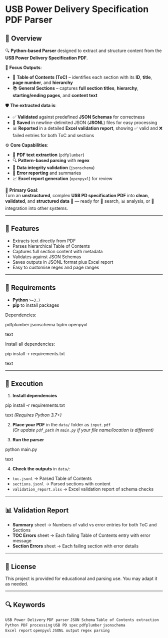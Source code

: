 # USB Power Delivery Specification PDF Parser

## 📌 Overview
🔍 **Python-based Parser** designed to extract and structure content from the **USB Power Delivery Specification PDF**.

📄 **Focus Outputs**:
- 📑 **Table of Contents (ToC)** – identifies each section with its **ID**, **title**, **page number**, and **hierarchy**  
- 📚 **General Sections** – captures **full section titles**, **hierarchy**, **starting/ending pages**, and **content text**  

🛡 **The extracted data is**:  
- ✅ **Validated** against predefined **JSON Schemas** for correctness  
- 💾 **Saved** in newline-delimited JSON (**JSONL**) files for easy processing  
- 📊 **Reported** in a detailed **Excel validation report**, showing ✅ valid and ❌ failed entries for both ToC and sections  

⚙️ **Core Capabilities**:  
- 📜 **PDF text extraction** (`pdfplumber`)  
- 🔍 **Pattern-based parsing** with **regex**  
- 🧪 **Data integrity validation** (`jsonschema`)  
- 📢 **Error reporting** and summaries  
- 📈 **Excel report generation** (`openpyxl`) for review  

🎯 **Primary Goal**:  
Turn an **unstructured**, complex **USB PD specification PDF** into **clean**, **validated**, and **structured data** 💎 — ready for 🔎 search, 📊 analysis, or 🔗 integration into other systems.

---

## 🚀 Features
- Extracts text directly from PDF  
- Parses hierarchical Table of Contents  
- Captures full section content with metadata  
- Validates against JSON Schemas  
- Saves outputs in JSONL format plus Excel report  
- Easy to customise regex and page ranges

---

## 🔧 Requirements
- **Python** `>=3.7`
- **pip** to install packages

Dependencies:

pdfplumber
jsonschema
tqdm
openpyxl

text

Install all dependencies:

pip install -r requirements.txt

text

---

## 🚀 Execution

1. **Install dependencies**

pip install -r requirements.txt

text
*(Requires Python 3.7+)*

2. **Place your PDF** in the `data/` folder as `input.pdf`  
*(Or update `pdf_path` in `main.py` if your file name/location is different)*

3. **Run the parser**

python main.py

text

4. **Check the outputs** in `data/`:
- `toc.jsonl` → Parsed Table of Contents  
- `sections.jsonl` → Parsed sections with content  
- `validation_report.xlsx` → Excel validation report of schema checks  

---

## 📊 Validation Report
- **Summary** sheet → Numbers of valid vs error entries for both ToC and Sections  
- **TOC Errors** sheet → Each failing Table of Contents entry with error message  
- **Section Errors** sheet → Each failing section with error details  

---

## 📄 License
This project is provided for educational and parsing use. You may adapt it as needed.

---

## 🔍 Keywords
`USB Power Delivery` `PDF parser` `JSON Schema` `Table of Contents extraction`  
`Python PDF processing` `USB PD spec` `pdfplumber` `jsonschema`  
`Excel report` `openpyxl` `JSONL output` `regex parsing`
